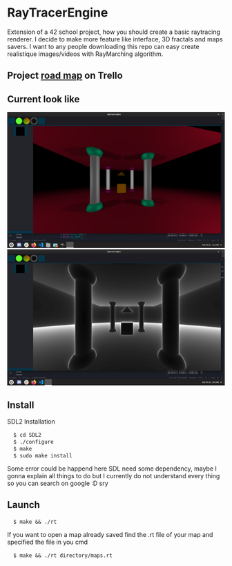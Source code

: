 # RayTracerEngine

Extension of a 42 school project, how you should create a basic raytracing renderer.
I decide to make more feature like interface, 3D fractals and maps savers.
I want to any people downloading this repo can easy create realistique images/videos with RayMarching algorithm. 

## Project [road map](https://trello.com/b/o3UnSwg7/ray-tracer-engine) on Trello

## Current look like

![Basic viewmode](screen/basicViewmode.png)
![Iterations Viewmode](screen/IterationsViewmode.png)

## Install
  SDL2 Installation
```
  $ cd SDL2
  $ ./configure
  $ make
  $ sudo make install
```
  Some error could be happend here SDL need some dependency, maybe I gonna explain all things to do
  but I currently do not understand every thing so you can search on google :D sry
##  Launch
```
  $ make && ./rt
```
  If you want to open a map already saved find the .rt file of your map and specified the file in you cmd
```
  $ make && ./rt directory/maps.rt
```
